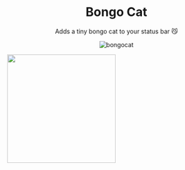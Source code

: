 <div align='center'>

# Bongo Cat 
Adds a tiny bongo cat to your status bar 😼

![bongocat](https://github.com/kitgore/BongoCat/assets/87792049/cd430b3e-968b-4e87-9c11-2aa2765d99de)

</div>

<img src="https://github.com/kitgore/BongoCat/assets/87792049/0c513230-6c48-40f7-9eb0-8a46a12c16d5" width="250">

